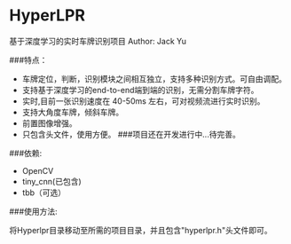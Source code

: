 # HyperLPR

基于深度学习的实时车牌识别项目 Author: Jack Yu

###特点：
+ 车牌定位，判断，识别模块之间相互独立，支持多种识别方式。可自由调配。
+ 支持基于深度学习的end-to-end端到端的识别，无需分割车牌字符。
+ 实时,目前一张识别速度在 40-50ms 左右，可对视频流进行实时识别。
+ 支持大角度车牌，倾斜车牌。
+ 前置图像增强。
+ 只包含头文件，使用方便。
###项目还在开发进行中...待完善。


###依赖:
+ OpenCV
+ tiny_cnn(已包含)
+ tbb（可选）

###使用方法:

将Hyperlpr目录移动至所需的项目目录，并且包含"hyperlpr.h"头文件即可。
